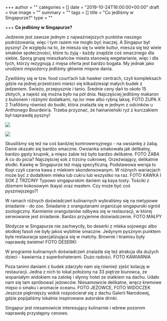 +++
author = ""
categories = []
date = "2019-10-24T16:00:00+00:00"
draft = true
image = ""
summary = ""
tags = []
title = "Co jedliśmy w Singapurze?"
type = ""

+++
**Co jedliśmy w Singapurze?**

Jedzenie jest zawsze jednym z najważniejszych punktów naszego podróżowania, więc i tym razem nie mogło być inaczej. A Singapur był pyszny! Ze względu na to, że miesza się tu wiele kultur, miesza się też wiele smaków społeczności, które tu żyją - każdy znajdzie coś smacznego dla siebie. Sporą grupę mieszkańców miasta stanowią wegetarianie, więc i dla tych, którzy rezygnują z mięsa oferta jest bardzo bogata. My jednak jako urodzeni mięsożercy jedliśmy głównie mięsne dania.

Żywiliśmy się w tzw. food court’ach lub hawker centrach, czyli kompleksach gdzie na jednej przestrzeni mieści się kilkadziesiąt małych budek z jedzeniem. Świeżo, przepysznie i tanio. Średnie ceny dań to około 15 złotych, a najeść się można było  na pół dnia. Najczęściej jedliśmy makaron z bulionem i różnymi dodatkami, np.lor mee albo rybną laksę. FOTO ZUPA X 2 Trafiliśmy również do budki, która znalazła się w jednym z odcinków u Anthonego Bourdein’a. Trzeba przyznać, że hainanieński ryż z kurczakiem był naprawdę pyszny! 

![](/uploads/ASI_0808-1.jpg)

![](/uploads/ASI_0807-1.jpg)

Skusiliśmy się też na coś bardziej kontrowersyjnego - na owsiankę z żabą. Danie okazało się bardzo smaczne. Owsianka smakowała jak delikatny, bardzo gęsty krupnik, a mięso żabie też było bardzo delikatne. FOTO ŻABA A co  do picia? Najczęściej sok z trzciny cukrowej. Orzeźwiający, delikatnie słodki. Kawkę w Singapurze też mają specyficzną. Podstawowa wersja to Kopi czyli czarna kawa z mlekiem skondensowanym. W różnych wariacjach może być z dodatkiem mleka lub cukru lub wszystko na raz. FOTO KAWKA I SOK Z TRZCINY Typowo singapurskim daniem są kaya tosty. Tościki z dżemem kokosowym (kaya) oraz masłem. Czy może być coś pyszniejszego?!

W ramach różnych doświadczeń kulinarnych wybraliśmy się na nietypowe śniadanie - do zoo. Śniadanie z orangutanami organizuje singapurski ogród zoologiczny. Karmienie orangutanów odbywa się w restauracji, w której serwowanie jest śniadanie. Bardzo przyjemne doświadczenie. FOTO MAŁPY

Słodycze w Singapurze nie zachwyciły, bo deserki z mleka sojowego albo słodkiej fasoli nie były jakoś wybitnie smaczne. Jedynym pysznym punktem była restauracja specjalizująca się w matchy. Brownie i tiramisu były naprawdę świetne! FOTO DESERKI

W programie kulinarnych doświadczeń znalazła się też atrakcja dla dużych dzieci - kawiarnia z superbohaterami. Dużo radości. FOTO KAWIARNIA

Poza tanimi daniami z budek zdarzyło nam się również zjeść kolację w restauracji. Jedna z nich to lokal położony na 33 piętrze biurowca, ze wspaniałym widokiem na zatokę i słynny hotel ze statkiem na dachu. Udało nam się tam spróbować jeżowców. Niesamowicie delikatne, wręcz kremowe mięso o smaku i aromacie oceanu. FOTO JEŻOWCE, FOTO WIDOCZEK Jeszcze piękniejszy widok rozpościerał się z dachu Galerii Narodowej, gdzie popijaliśmy lokalnie inspirowane autorskie drinki.

Singapur jest niesamowicie interesujący kulinarnie i wbrew pozorom naprawdę przystępny cenowo.